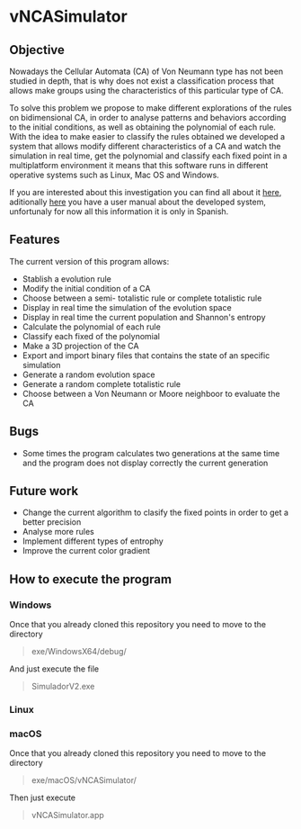 # vNCASimulator

## Objective
Nowadays the Cellular Automata (CA) of Von Neumann type has not been studied in depth, that is why does not exist a classification process that allows make groups using the characteristics of this particular type of CA.

To solve this problem we propose to make different explorations of the rules on bidimensional CA, in order to analyse patterns and behaviors according to the initial conditions, as well as obtaining the polynomial of each rule. With the idea to make easier to classify the rules obtained we developed a system that allows modify different characteristics of a CA and watch the simulation in real time, get the polynomial and classify each fixed point in a multiplatform environment it means that this software runs in different operative systems such as Linux, Mac OS and Windows.

If you are interested about this investigation you can find all about it [here](../vNCASimulator/doc/vNCASimulatorDocumentation.pdf), aditionally [here](../vNCASimulator/doc/vNCASimulatorManual.pdf) you have a user manual about the developed system, unfortunaly for now all this information it is only in Spanish.

## Features

The current version of this program allows:

- Stablish a evolution rule 
- Modify the initial condition of a CA 
- Choose between a semi- totalistic rule or complete totalistic rule 
- Display in real time the simulation of the evolution space 
- Display in real time the current population and Shannon's entropy 
- Calculate the polynomial of each rule 
- Classify each fixed of the polynomial 
- Make a 3D projection of the CA 
- Export and import binary files that contains the state of an specific simulation 
- Generate a random evolution space 
- Generate a random complete totalistic rule 
- Choose between a Von Neumann or Moore neighboor to evaluate the CA 

## Bugs

- Some times the program calculates two generations at the same time and the program does not display correctly the current generation 

## Future work

- Change the current algorithm to clasify the fixed points in order to get a better precision 
- Analyse more rules 
- Implement different types of entrophy 
- Improve the current color gradient 

## How to execute the program
### Windows
Once that you already cloned this repository you need to move to the directory

> exe/WindowsX64/debug/

And just execute the file

> SimuladorV2.exe

### Linux 

### macOS

Once that you already cloned this repository you need to move to the directory 

> exe/macOS/vNCASimulator/

Then just execute

> vNCASimulator.app

